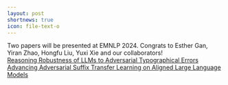 ```yaml
---
layout: post
shortnews: true
icon: file-text-o
---
```


Two papers will be presented at EMNLP 2024. Congrats to Esther Gan, Yiran Zhao, Hongfu Liu, Yuxi Xie and our collaborators!  
      [Reasoning Robustness of LLMs to Adversarial Typographical Errors](https://openreview.net/pdf?id=Hn6CZ6m7QO)  
      [Advancing Adversarial Suffix Transfer Learning on Aligned Large Language Models](https://www.arxiv.org/pdf/2408.14866)